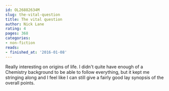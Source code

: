 ```yaml
---
id: OL26882634M
slug: the-vital-question
title: The vital question
author: Nick Lane
rating: 4
pages: 368
categories:
- non-fiction
reads:
- finished_at: '2016-01-08'
---
```

Really interesting on origins of life. I didn't quite have enough of a Chemistry background to be able to follow everything, but it kept me stringing along and I feel like I can still give a fairly good lay synopsis of the overall points.
